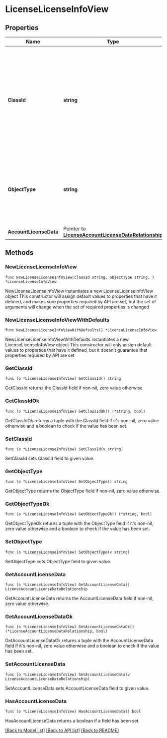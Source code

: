 # LicenseLicenseInfoView

## Properties

Name | Type | Description | Notes
------------ | ------------- | ------------- | -------------
**ClassId** | **string** | The fully-qualified name of the instantiated, concrete type. This property is used as a discriminator to identify the type of the payload when marshaling and unmarshaling data. | [default to "license.LicenseInfoView"]
**ObjectType** | **string** | The fully-qualified name of the instantiated, concrete type. The value should be the same as the &#39;ClassId&#39; property. | [default to "license.LicenseInfoView"]
**AccountLicenseData** | Pointer to [**LicenseAccountLicenseDataRelationship**](LicenseAccountLicenseDataRelationship.md) |  | [optional] 

## Methods

### NewLicenseLicenseInfoView

`func NewLicenseLicenseInfoView(classId string, objectType string, ) *LicenseLicenseInfoView`

NewLicenseLicenseInfoView instantiates a new LicenseLicenseInfoView object
This constructor will assign default values to properties that have it defined,
and makes sure properties required by API are set, but the set of arguments
will change when the set of required properties is changed

### NewLicenseLicenseInfoViewWithDefaults

`func NewLicenseLicenseInfoViewWithDefaults() *LicenseLicenseInfoView`

NewLicenseLicenseInfoViewWithDefaults instantiates a new LicenseLicenseInfoView object
This constructor will only assign default values to properties that have it defined,
but it doesn't guarantee that properties required by API are set

### GetClassId

`func (o *LicenseLicenseInfoView) GetClassId() string`

GetClassId returns the ClassId field if non-nil, zero value otherwise.

### GetClassIdOk

`func (o *LicenseLicenseInfoView) GetClassIdOk() (*string, bool)`

GetClassIdOk returns a tuple with the ClassId field if it's non-nil, zero value otherwise
and a boolean to check if the value has been set.

### SetClassId

`func (o *LicenseLicenseInfoView) SetClassId(v string)`

SetClassId sets ClassId field to given value.


### GetObjectType

`func (o *LicenseLicenseInfoView) GetObjectType() string`

GetObjectType returns the ObjectType field if non-nil, zero value otherwise.

### GetObjectTypeOk

`func (o *LicenseLicenseInfoView) GetObjectTypeOk() (*string, bool)`

GetObjectTypeOk returns a tuple with the ObjectType field if it's non-nil, zero value otherwise
and a boolean to check if the value has been set.

### SetObjectType

`func (o *LicenseLicenseInfoView) SetObjectType(v string)`

SetObjectType sets ObjectType field to given value.


### GetAccountLicenseData

`func (o *LicenseLicenseInfoView) GetAccountLicenseData() LicenseAccountLicenseDataRelationship`

GetAccountLicenseData returns the AccountLicenseData field if non-nil, zero value otherwise.

### GetAccountLicenseDataOk

`func (o *LicenseLicenseInfoView) GetAccountLicenseDataOk() (*LicenseAccountLicenseDataRelationship, bool)`

GetAccountLicenseDataOk returns a tuple with the AccountLicenseData field if it's non-nil, zero value otherwise
and a boolean to check if the value has been set.

### SetAccountLicenseData

`func (o *LicenseLicenseInfoView) SetAccountLicenseData(v LicenseAccountLicenseDataRelationship)`

SetAccountLicenseData sets AccountLicenseData field to given value.

### HasAccountLicenseData

`func (o *LicenseLicenseInfoView) HasAccountLicenseData() bool`

HasAccountLicenseData returns a boolean if a field has been set.


[[Back to Model list]](../README.md#documentation-for-models) [[Back to API list]](../README.md#documentation-for-api-endpoints) [[Back to README]](../README.md)


